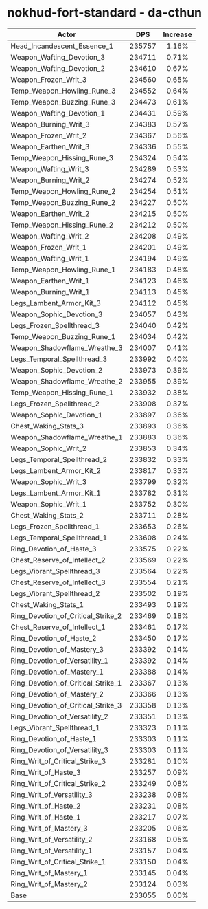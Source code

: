# nokhud-fort-standard - da-cthun
| Actor | DPS | Increase |
|---|:---:|:---:|
|Head_Incandescent_Essence_1|235757|1.16%|
|Weapon_Wafting_Devotion_3|234711|0.71%|
|Weapon_Wafting_Devotion_2|234610|0.67%|
|Weapon_Frozen_Writ_3|234560|0.65%|
|Temp_Weapon_Howling_Rune_3|234552|0.64%|
|Temp_Weapon_Buzzing_Rune_3|234473|0.61%|
|Weapon_Wafting_Devotion_1|234431|0.59%|
|Weapon_Burning_Writ_3|234383|0.57%|
|Weapon_Frozen_Writ_2|234367|0.56%|
|Weapon_Earthen_Writ_3|234336|0.55%|
|Temp_Weapon_Hissing_Rune_3|234324|0.54%|
|Weapon_Wafting_Writ_3|234289|0.53%|
|Weapon_Burning_Writ_2|234274|0.52%|
|Temp_Weapon_Howling_Rune_2|234254|0.51%|
|Temp_Weapon_Buzzing_Rune_2|234227|0.50%|
|Weapon_Earthen_Writ_2|234215|0.50%|
|Temp_Weapon_Hissing_Rune_2|234212|0.50%|
|Weapon_Wafting_Writ_2|234208|0.49%|
|Weapon_Frozen_Writ_1|234201|0.49%|
|Weapon_Wafting_Writ_1|234194|0.49%|
|Temp_Weapon_Howling_Rune_1|234183|0.48%|
|Weapon_Earthen_Writ_1|234123|0.46%|
|Weapon_Burning_Writ_1|234113|0.45%|
|Legs_Lambent_Armor_Kit_3|234112|0.45%|
|Weapon_Sophic_Devotion_3|234057|0.43%|
|Legs_Frozen_Spellthread_3|234040|0.42%|
|Temp_Weapon_Buzzing_Rune_1|234034|0.42%|
|Weapon_Shadowflame_Wreathe_3|234007|0.41%|
|Legs_Temporal_Spellthread_3|233992|0.40%|
|Weapon_Sophic_Devotion_2|233973|0.39%|
|Weapon_Shadowflame_Wreathe_2|233955|0.39%|
|Temp_Weapon_Hissing_Rune_1|233932|0.38%|
|Legs_Frozen_Spellthread_2|233908|0.37%|
|Weapon_Sophic_Devotion_1|233897|0.36%|
|Chest_Waking_Stats_3|233893|0.36%|
|Weapon_Shadowflame_Wreathe_1|233883|0.36%|
|Weapon_Sophic_Writ_2|233853|0.34%|
|Legs_Temporal_Spellthread_2|233832|0.33%|
|Legs_Lambent_Armor_Kit_2|233817|0.33%|
|Weapon_Sophic_Writ_3|233799|0.32%|
|Legs_Lambent_Armor_Kit_1|233782|0.31%|
|Weapon_Sophic_Writ_1|233752|0.30%|
|Chest_Waking_Stats_2|233711|0.28%|
|Legs_Frozen_Spellthread_1|233653|0.26%|
|Legs_Temporal_Spellthread_1|233608|0.24%|
|Ring_Devotion_of_Haste_3|233575|0.22%|
|Chest_Reserve_of_Intellect_2|233569|0.22%|
|Legs_Vibrant_Spellthread_3|233564|0.22%|
|Chest_Reserve_of_Intellect_3|233554|0.21%|
|Legs_Vibrant_Spellthread_2|233502|0.19%|
|Chest_Waking_Stats_1|233493|0.19%|
|Ring_Devotion_of_Critical_Strike_2|233469|0.18%|
|Chest_Reserve_of_Intellect_1|233461|0.17%|
|Ring_Devotion_of_Haste_2|233450|0.17%|
|Ring_Devotion_of_Mastery_3|233392|0.14%|
|Ring_Devotion_of_Versatility_1|233392|0.14%|
|Ring_Devotion_of_Mastery_1|233388|0.14%|
|Ring_Devotion_of_Critical_Strike_1|233367|0.13%|
|Ring_Devotion_of_Mastery_2|233366|0.13%|
|Ring_Devotion_of_Critical_Strike_3|233358|0.13%|
|Ring_Devotion_of_Versatility_2|233351|0.13%|
|Legs_Vibrant_Spellthread_1|233323|0.11%|
|Ring_Devotion_of_Haste_1|233303|0.11%|
|Ring_Devotion_of_Versatility_3|233303|0.11%|
|Ring_Writ_of_Critical_Strike_3|233281|0.10%|
|Ring_Writ_of_Haste_3|233257|0.09%|
|Ring_Writ_of_Critical_Strike_2|233249|0.08%|
|Ring_Writ_of_Versatility_3|233238|0.08%|
|Ring_Writ_of_Haste_2|233231|0.08%|
|Ring_Writ_of_Haste_1|233217|0.07%|
|Ring_Writ_of_Mastery_3|233205|0.06%|
|Ring_Writ_of_Versatility_2|233168|0.05%|
|Ring_Writ_of_Versatility_1|233157|0.04%|
|Ring_Writ_of_Critical_Strike_1|233150|0.04%|
|Ring_Writ_of_Mastery_1|233145|0.04%|
|Ring_Writ_of_Mastery_2|233124|0.03%|
|Base|233055|0.00%|
